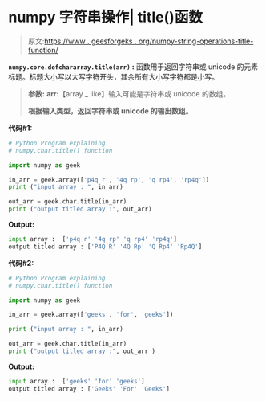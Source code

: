 # numpy 字符串操作| title()函数

> 原文:[https://www . geesforgeks . org/numpy-string-operations-title-function/](https://www.geeksforgeeks.org/numpy-string-operations-title-function/)

**`numpy.core.defchararray.title(arr)` :** 函数用于返回字符串或 unicode 的元素标题。标题大小写以大写字符开头，其余所有大小写字符都是小写。

> **参数:**
> **arr:**【array _ like】输入可能是字符串或 unicode 的数组。
> 
> **根据输入类型，返回字符串或 unicode 的输出数组。**

**代码#1:**

```py
# Python Program explaining
# numpy.char.title() function 

import numpy as geek 

in_arr = geek.array(['p4q r', '4q rp', 'q rp4', 'rp4q'])
print ("input array : ", in_arr)

out_arr = geek.char.title(in_arr)
print ("output titled array :", out_arr)
```

**Output:**

```py
input array :  ['p4q r' '4q rp' 'q rp4' 'rp4q']
output titled array : ['P4Q R' '4Q Rp' 'Q Rp4' 'Rp4Q']

```

**代码#2:**

```py
# Python Program explaining
# numpy.char.title() function 

import numpy as geek 

in_arr = geek.array(['geeks', 'for', 'geeks'])

print ("input array : ", in_arr)

out_arr = geek.char.title(in_arr)
print ("output titled array :", out_arr )
```

**Output:**

```py
input array :  ['geeks' 'for' 'geeks']
output titled array : ['Geeks' 'For' 'Geeks']

```